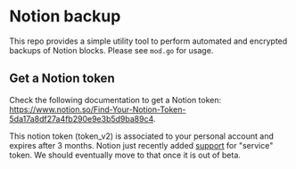 # Notion backup

This repo provides a simple utility tool to perform automated and encrypted
backups of Notion blocks. Please see `mod.go` for usage.

## Get a Notion token

Check the following documentation to get a Notion token:
https://www.notion.so/Find-Your-Notion-Token-5da17a8df27a4fb290e9e3b5d9ba89c4.

This notion token (token_v2) is associated to your personal account and expires
after 3 months. Notion just recently added
[support](https://www.notion.so/Find-Your-Notion-Token-5da17a8df27a4fb290e9e3b5d9ba89c4)
for "service" token. We should eventually move to that once it is out of beta.